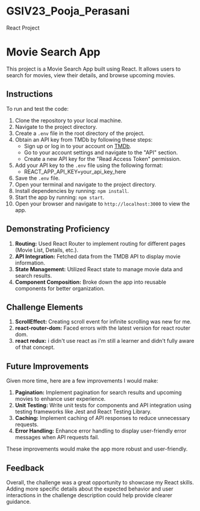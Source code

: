 # GSIV23_Pooja_Perasani
React Project

# Movie Search App

This project is a Movie Search App built using React. It allows users to search for movies, view their details, and browse upcoming movies.

## Instructions

To run and test the code:

1. Clone the repository to your local machine.
2. Navigate to the project directory.
3. Create a `.env` file in the root directory of the project.
4. Obtain an API key from TMDb by following these steps:
   - Sign up or log in to your account on [TMDb](https://www.themoviedb.org/).
   - Go to your account settings and navigate to the "API" section.
   - Create a new API key for the "Read Access Token" permission.
5. Add your API key to the `.env` file using the following format:
    - REACT_APP_API_KEY=your_api_key_here
6. Save the `.env` file.
7. Open your terminal and navigate to the project directory.
8. Install dependencies by running: `npm install`.
9. Start the app by running: `npm start`.    
10. Open your browser and navigate to `http://localhost:3000` to view the app.

## Demonstrating Proficiency

1. **Routing:** Used React Router to implement routing for different pages (Movie List, Details, etc.).
2. **API Integration:** Fetched data from the TMDB API to display movie information.
3. **State Management:** Utilized React state to manage movie data and search results.
5. **Component Composition:** Broke down the app into reusable components for better organization.

## Challenge Elements 
1. **ScrollEffect:** Creating scroll event for infinite scrolling was new for me.
2. **react-router-dom:** Faced  errors with the latest version for react router dom.
3. **react redux:** i didn't use react as i'm still a learner and didn't fully aware of that concept.

## Future Improvements

Given more time, here are a few improvements I would make:

1. **Pagination:** Implement pagination for search results and upcoming movies to enhance user experience.
2. **Unit Testing:** Write unit tests for components and API integration using testing frameworks like Jest and React Testing Library.
3. **Caching:** Implement caching of API responses to reduce unnecessary requests.
4. **Error Handling:** Enhance error handling to display user-friendly error messages when API requests fail.

These improvements would make the app more robust and user-friendly.

## Feedback

Overall, the challenge was a great opportunity to showcase my React skills. Adding more specific details about the expected behavior and user interactions in the challenge description could help provide clearer guidance.

